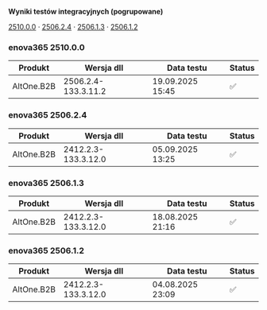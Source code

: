 **Wyniki testów integracyjnych (pogrupowane)**

[2510.0.0](#enova365-251000) · [2506.2.4](#enova365-250624) · [2506.1.3](#enova365-250613) · [2506.1.2](#enova365-250612)

### enova365 2510.0.0

| Produkt    | Wersja dll          | Data testu       | Status |
|------------|---------------------|------------------|--------|
| AltOne.B2B | 2506.2.4-133.3.11.2 | 19.09.2025 15:45 | ✅      |

### enova365 2506.2.4

| Produkt    | Wersja dll          | Data testu       | Status |
|------------|---------------------|------------------|--------|
| AltOne.B2B | 2412.2.3-133.3.12.0 | 05.09.2025 13:25 | ✅      |

### enova365 2506.1.3

| Produkt    | Wersja dll          | Data testu       | Status |
|------------|---------------------|------------------|--------|
| AltOne.B2B | 2412.2.3-133.3.12.0 | 18.08.2025 21:16 | ✅      |

### enova365 2506.1.2

| Produkt    | Wersja dll          | Data testu       | Status |
|------------|---------------------|------------------|--------|
| AltOne.B2B | 2412.2.3-133.3.12.0 | 04.08.2025 23:09 | ✅      |


